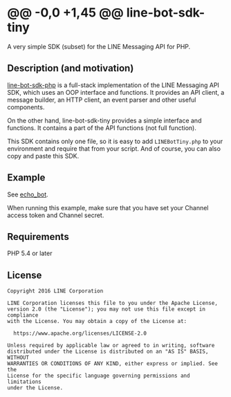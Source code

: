 @@ -0,0 +1,45 @@
line-bot-sdk-tiny
==

A very simple SDK (subset) for the LINE Messaging API for PHP.

Description (and motivation)
--

[line-bot-sdk-php](https://github.com/line/line-bot-sdk-php) is a full-stack implementation of the LINE Messaging API SDK, which uses an OOP interface and functions. It provides an API client, a message builder, an HTTP client, an event parser and other useful components.

On the other hand, line-bot-sdk-tiny provides a simple interface and functions. It contains a part of the API functions (not full function).

This SDK contains only one file, so it is easy to add `LINEBotTiny.php` to your environment and require that from your script.
And of course, you can also copy and paste this SDK.

Example
--

See [echo_bot](./echo_bot.php).

When running this example, make sure that you have set your Channel access token and Channel secret.

Requirements
--

PHP 5.4 or later

License
--

```
Copyright 2016 LINE Corporation

LINE Corporation licenses this file to you under the Apache License,
version 2.0 (the "License"); you may not use this file except in compliance
with the License. You may obtain a copy of the License at:

  https://www.apache.org/licenses/LICENSE-2.0

Unless required by applicable law or agreed to in writing, software
distributed under the License is distributed on an "AS IS" BASIS, WITHOUT
WARRANTIES OR CONDITIONS OF ANY KIND, either express or implied. See the
License for the specific language governing permissions and limitations
under the License.
```
